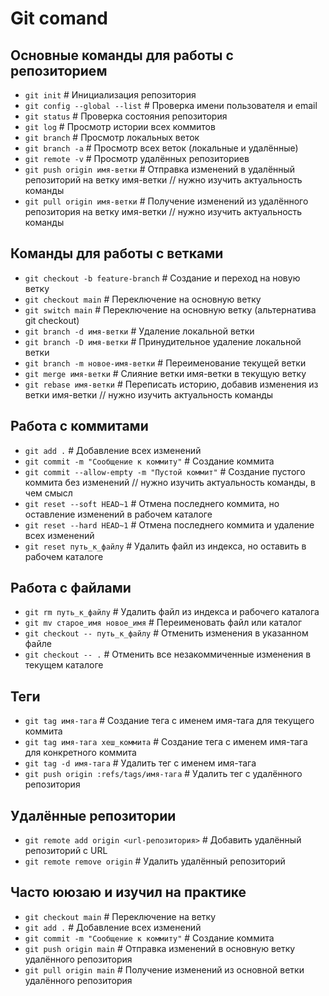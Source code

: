 # Git comand

## Основные команды для работы с репозиторием
- `git init`                                            # Инициализация репозитория
- `git config --global --list`                          # Проверка имени пользователя и email
- `git status`                                          # Проверка состояния репозитория
- `git log`                                             # Просмотр истории всех коммитов
- `git branch`                                          # Просмотр локальных веток
- `git branch -a`                                       # Просмотр всех веток (локальные и удалённые)
- `git remote -v`                                       # Просмотр удалённых репозиториев
- `git push origin имя-ветки`                           # Отправка изменений в удалённый репозиторий на ветку имя-ветки         // нужно изучить актуальность команды      
- `git pull origin имя-ветки`                           # Получение изменений из удалённого репозитория на ветку имя-ветки      // нужно изучить актуальность команды      

## Команды для работы с ветками
- `git checkout -b feature-branch`                      # Создание и переход на новую ветку
- `git checkout main`                                   # Переключение на основную ветку
- `git switch main`                                     # Переключение на основную ветку (альтернатива git checkout)
- `git branch -d имя-ветки`                             # Удаление локальной ветки
- `git branch -D имя-ветки`                             # Принудительное удаление локальной ветки
- `git branch -m новое-имя-ветки`                       # Переименование текущей ветки
- `git merge имя-ветки`                                 # Слияние ветки имя-ветки в текущую ветку
- `git rebase имя-ветки`                                # Переписать историю, добавив изменения из ветки имя-ветки              // нужно изучить актуальность команды 

## Работа с коммитами
- `git add .`                                           # Добавление всех изменений
- `git commit -m "Сообщение к коммиту"`                 # Создание коммита
- `git commit --allow-empty -m "Пустой коммит"`         # Создание пустого коммита без изменений                                 // нужно изучить актуальность команды, в чем смысл 
- `git reset --soft HEAD~1`                             # Отмена последнего коммита, но оставление изменений в рабочем каталоге
- `git reset --hard HEAD~1`                             # Отмена последнего коммита и удаление всех изменений
- `git reset путь_к_файлу`                              # Удалить файл из индекса, но оставить в рабочем каталоге

## Работа с файлами
- `git rm путь_к_файлу`                                 # Удалить файл из индекса и рабочего каталога
- `git mv старое_имя новое_имя`                         # Переименовать файл или каталог
- `git checkout -- путь_к_файлу`                        # Отменить изменения в указанном файле
- `git checkout -- .`                                   # Отменить все незакоммиченные изменения в текущем каталоге

## Теги
- `git tag имя-тага`                                    # Создание тега с именем имя-тага для текущего коммита
- `git tag имя-тага хеш_коммита`                        # Создание тега с именем имя-тага для конкретного коммита
- `git tag -d имя-тага`                                 # Удалить тег с именем имя-тага
- `git push origin :refs/tags/имя-тага`                 # Удалить тег с удалённого репозитория

## Удалённые репозитории
- `git remote add origin <url-репозитория>`             # Добавить удалённый репозиторий с URL
- `git remote remove origin`                            # Удалить удалённый репозиторий

## Часто  ююзаю и изучил на практике 
- `git checkout main`                                   # Переключение на ветку
- `git add .`                                           # Добавление всех изменений
- `git commit -m "Сообщение к коммиту"`                 # Создание коммита
- `git push origin main`                                # Отправка изменений в основную ветку удалённого репозитория
- `git pull origin main`                                # Получение изменений из основной ветки удалённого репозитория
 

